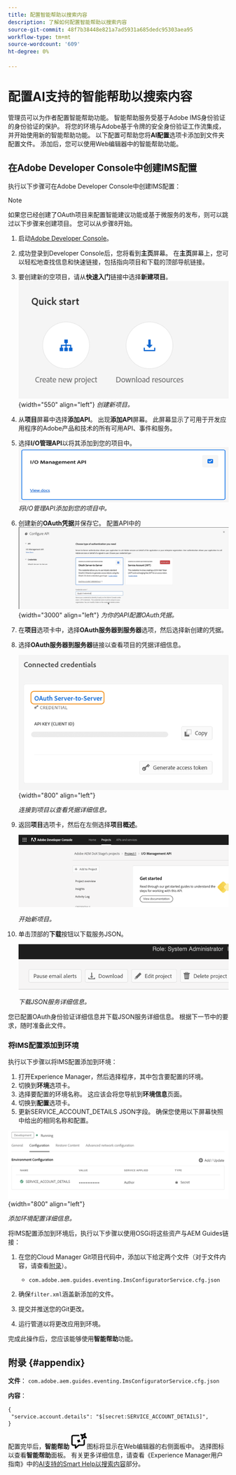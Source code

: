 ```yaml
---
title: 配置智能帮助以搜索内容
description: 了解如何配置智能帮助以搜索内容
source-git-commit: 48f7b38448e821a7ad5931a685dedc95303aea95
workflow-type: tm+mt
source-wordcount: '609'
ht-degree: 0%

---
```



# 配置AI支持的智能帮助以搜索内容

管理员可以为作者配置智能帮助功能。 智能帮助服务受基于Adobe IMS身份验证的身份验证的保护。 将您的环境与Adobe基于令牌的安全身份验证工作流集成，并开始使用新的智能帮助功能。 以下配置可帮助您将&#x200B;**AI配置**&#x200B;选项卡添加到文件夹配置文件。 添加后，您可以使用Web编辑器中的智能帮助功能。

## 在Adobe Developer Console中创建IMS配置

执行以下步骤可在Adobe Developer Console中创建IMS配置：

>[!NOTE]
>
>如果您已经创建了OAuth项目来配置智能建议功能或基于微服务的发布，则可以跳过以下步骤来创建项目。 您可以从步骤8开始。

1. 启动[Adobe Developer Console](https://developer.adobe.com/console)。
1. 成功登录到Developer Console后，您将看到&#x200B;**主页**&#x200B;屏幕。 在&#x200B;**主页**&#x200B;屏幕上，您可以轻松地查找信息和快速链接，包括指向项目和下载的顶部导航链接。
1. 要创建新的空项目，请从&#x200B;**快速入门**&#x200B;链接中选择&#x200B;**新建项目**。
   ![快速入门链接](assets/conf-ss-quick-start.png) {width="550" align="left"}
   *创建新项目。*

1. 从&#x200B;**项目**&#x200B;屏幕中选择&#x200B;**添加API**。  出现&#x200B;**添加API**&#x200B;屏幕。 此屏幕显示了可用于开发应用程序的Adobe产品和技术的所有可用API、事件和服务。

1. 选择&#x200B;**I/O管理API**以将其添加到您的项目中。
   ![IO管理API](assets/confi-ss-io-management.png)
   *将I/O管理API添加到您的项目中。*

1. 创建新的&#x200B;**OAuth凭据**并保存它。
   配置API中的![OAuth凭据磁贴](assets/conf-ss-OAuth-credential.png) {width="3000" align="left"}
   *为你的API配置OAuth凭据。*

1. 在&#x200B;**项目**&#x200B;选项卡中，选择&#x200B;**OAuth服务器到服务器**&#x200B;选项，然后选择新创建的凭据。

1. 选择&#x200B;**OAuth服务器到服务器**&#x200B;链接以查看项目的凭据详细信息。

   ![已连接的凭据](assets/conf-ss-connected-credentials.png) {width="800" align="left"}

   *连接到项目以查看凭据详细信息。*

1. 返回&#x200B;**项目**&#x200B;选项卡，然后在左侧选择&#x200B;**项目概述**。

   <img src="assets/project-overview.png" alt="项目概述" width="500">

   *开始新项目。*

1. 单击顶部的&#x200B;**下载**&#x200B;按钮以下载服务JSON。

   <img src="assets/download-json.png" alt="下载json" width="500">

   *下载JSON服务详细信息。*

您已配置OAuth身份验证详细信息并下载JSON服务详细信息。 根据下一节中的要求，随时准备此文件。

### 将IMS配置添加到环境

执行以下步骤以将IMS配置添加到环境：

1. 打开Experience Manager，然后选择程序，其中包含要配置的环境。
1. 切换到&#x200B;**环境**&#x200B;选项卡。
1. 选择要配置的环境名称。 这应该会将您导航到&#x200B;**环境信息**&#x200B;页面。
1. 切换到&#x200B;**配置**&#x200B;选项卡。
1. 更新SERVICE_ACCOUNT_DETAILS JSON字段。 确保您使用以下屏幕快照中给出的相同名称和配置。

![ims服务帐户配置](assets/ims-service-account-config.png){width="800" align="left"}


*添加环境配置详细信息。*




将IMS配置添加到环境后，执行以下步骤以使用OSGi将这些资产与AEM Guides链接：

1. 在您的Cloud Manager Git项目代码中，添加以下给定两个文件（对于文件内容，请查看[附录](#appendix)）。

   * `com.adobe.aem.guides.eventing.ImsConfiguratorService.cfg.json`

1. 确保`filter.xml`涵盖新添加的文件。
1. 提交并推送您的Git更改。
1. 运行管道以将更改应用到环境。

完成此操作后，您应该能够使用&#x200B;**智能帮助**&#x200B;功能。



## 附录 {#appendix}

**文件**：
`com.adobe.aem.guides.eventing.ImsConfiguratorService.cfg.json`

**内容**：

```
{
 "service.account.details": "$[secret:SERVICE_ACCOUNT_DETAILS]",
}
```


配置完毕后，**智能帮助** ![智能帮助](assets/smart-help-icon.svg)图标将显示在Web编辑器的右侧面板中。 选择图标以查看&#x200B;**智能帮助**面板。
有关更多详细信息，请查看《Experience Manager用户指南》中的[AI支持的Smart Help以搜索内容](../user-guide/ai-based-smart-help.md)部分。
